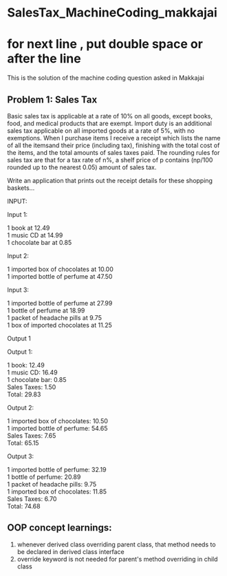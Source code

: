 # SalesTax_MachineCoding_makkajai
# for next line , put double space  or <br /> after the line
This is the solution of the machine coding question asked in Makkajai

## Problem 1: Sales Tax

Basic sales tax is applicable at a rate of 10% on all goods, except books, food, and medical products that are exempt. Import duty is an additional sales tax applicable on all imported goods at a rate of 5%, with no exemptions. When I purchase items I receive a receipt which lists the name of all the itemsand their price (including tax), finishing with the total cost of the items, and the total amounts of sales taxes paid.  The rounding rules for sales tax are that for a tax rate of n%, a shelf price of p contains (np/100 rounded up to the nearest 0.05) amount of sales tax.


Write an application that prints out the receipt details for these shopping baskets...

INPUT:

Input 1:

1 book at 12.49 <br />
1 music CD at 14.99 <br />
1 chocolate bar at 0.85<br />


Input 2:

1 imported box of chocolates at 10.00 <br />
1 imported bottle of perfume at 47.50 <br />


Input 3:

1 imported bottle of perfume at 27.99<br />
1 bottle of perfume at 18.99<br />
1 packet of headache pills at 9.75<br />
1 box of imported chocolates at 11.25<br />


Output 1

Output 1:

1 book: 12.49<br />
1 music CD: 16.49<br />
1 chocolate bar: 0.85<br />
Sales Taxes: 1.50<br />
Total: 29.83<br />


Output 2:

1 imported box of chocolates: 10.50  
1 imported bottle of perfume: 54.65  
Sales Taxes: 7.65  
Total: 65.15  


Output 3:

1 imported bottle of perfume: 32.19  
1 bottle of perfume: 20.89  
1 packet of headache pills: 9.75  
1 imported box of chocolates: 11.85  
Sales Taxes: 6.70  
Total: 74.68  

## OOP concept learnings:
1. whenever derived class overriding parent class, that method needs to be declared in derived class interface
2. override keyword is not needed for parent's method overriding in child class